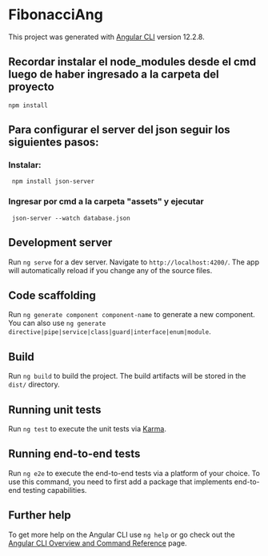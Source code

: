 # FibonacciAng
This project was generated with [Angular CLI](https://github.com/angular/angular-cli) version 12.2.8.


## Recordar instalar el node_modules desde el cmd luego de haber ingresado a la carpeta del proyecto
    npm install


## Para configurar el server del json seguir los siguientes pasos: 
  
  ### Instalar:
     npm install json-server
  ### Ingresar por cmd a la carpeta "assets" y ejecutar
     json-server --watch database.json 


## Development server

Run `ng serve` for a dev server. Navigate to `http://localhost:4200/`. The app will automatically reload if you change any of the source files.

## Code scaffolding

Run `ng generate component component-name` to generate a new component. You can also use `ng generate directive|pipe|service|class|guard|interface|enum|module`.

## Build

Run `ng build` to build the project. The build artifacts will be stored in the `dist/` directory.

## Running unit tests

Run `ng test` to execute the unit tests via [Karma](https://karma-runner.github.io).

## Running end-to-end tests

Run `ng e2e` to execute the end-to-end tests via a platform of your choice. To use this command, you need to first add a package that implements end-to-end testing capabilities.

## Further help

To get more help on the Angular CLI use `ng help` or go check out the [Angular CLI Overview and Command Reference](https://angular.io/cli) page.
